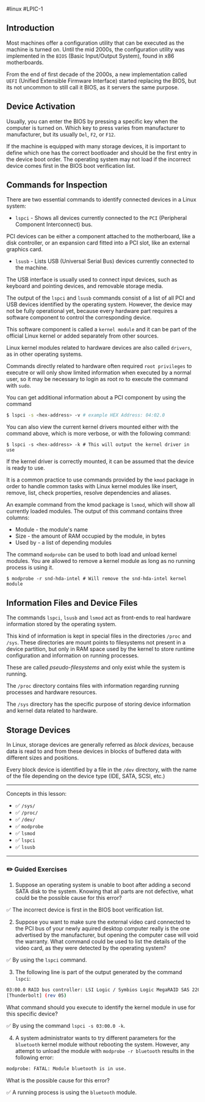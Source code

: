 #linux #LPIC-1 

## Introduction
Most machines offer a configuration utility that can be executed as the machine is turned on. Until the mid 2000s, the configuration utility was implemented in the `BIOS` (Basic Input/Output System), found in x86 motherboards.

From the end of first decade of the 2000s, a new implementation called `UEFI` (Unified Extensible Firmware Interface) started replacing the BIOS, but its not uncommon to still call it BIOS, as it servers the same purpose.

## Device Activation
Usually, you can enter the BIOS by pressing a specific key when the computer is turned on. Which key to press varies from manufacturer to manufacturer, but its usually `Del`, `F2`, or `F12`.

If the machine is equipped with many storage devices, it is important to define which one has the correct bootloader and should be the first entry in the device boot order. The operating system may not load if the incorrect device comes first in the BIOS boot verification list.

## Commands for Inspection
There are two essential commands to identify connected devices in a Linux system:

- `lspci` - Shows all devices currently connected to the `PCI` (Peripheral Component Interconnect) bus. 

PCI devices can be either a component attached to the motherboard, like a disk controller, or an expansion card fitted into a PCI slot, like an external graphics card.

- `lsusb` - Lists USB (Universal Serial Bus) devices currently connected to the machine.

The USB interface is usually used to connect input devices, such as keyboard and pointing devices, and removable storage media.

The output of the `lspci` and `lsusb` commands consist of a list of all PCI and USB devices identified by the operating system. However, the device may not be fully operational yet, because every hardware part requires a software component to control the corresponding device.

This software component is called a `kernel module` and it can be part of the official Linux kernel or added separately from other sources.

Linux kernel modules related to hardware devices are also called `drivers`, as in other operating systems. 

Commands directly related to hardware often required `root privileges` to executre or will only show limited information when executed by a normal user, so it may be necessary to login as root ro to execute the command with `sudo`.

You can get additional information about a PCI component by using the command

```bash
$ lspci -s <hex-address> -v # example HEX Address: 04:02.0
```

You can also view the current kernel drivers mounted either with the command above, which is more verbose, or with the following command:

```shell
$ lspci -s <hex-address> -k # This will output the kernel driver in use
```

If the kernel driver is correctly mounted, it can be assumed that the device is ready to use.

It is a common practice to use commands provided by the `kmod` package in order to handle common tasks with Linux kernel modules like insert, remove, list, check properties, resolve dependencies and aliases.

An example command from the kmod package is `lsmod`, which will show all currently loaded modules. The output of this command contains three columns:
- Module - the module's name
- Size - the amount of RAM occupied by the module, in bytes
- Used by - a list of depending modules

The command `modprobe` can be used to both load and unload kernel modules. You are allowed to remove a kernel module as long as no running process is using it.

```shell
$ modprobe -r snd-hda-intel # Will remove the snd-hda-intel kernel module
```

## Information Files and Device Files
The commands `lspci`, `lsusb` and `lsmod` act as front-ends to real hardware information stored by the operating system.

This kind of information is kept in special files in the directories `/proc` and `/sys`. These directories are mount points to filesystems not present in a device partition, but only in RAM space used by the kernel to store runtime configuration and information on running processes.

These are called *pseudo-filesystems* and only exist while the system is running.

The `/proc` directory contains files with information regarding running processes and hardware resources.

The `/sys` directory has the specific purpose of storing device information and kernel data related to hardware.

## Storage Devices
In Linux, storage devices are generally referred as *block devices*, because data is read to and from these devices in blocks of buffered data with different sizes and positions. 

Every block device is identified by a file in the `/dev` directory, with the name of the file depending on the device type (IDE, SATA, SCSI, etc.)

---

Concepts in this lesson:
-   ✅ `/sys/` 
-   ✅ `/proc/`
-   ✅ `/dev/`
-   ✅ `modprobe`
-   ✅ `lsmod`
-   ✅ `lspci`
-   ✅ `lsusb`

---

###  ✏️ Guided Exercises
1. Suppose an operating system is unable to boot after adding a second SATA disk to the system. Knowing that all parts are not defective, what could be the possible cause for this error?

✅ The incorrect device is first in the BIOS boot verification list.

2. Suppose you want to make sure the external video card connected to the PCI bus of your newly aquired desktop computer really is the one advertised by the manufacturer, but opening the computer case will void the warranty. What command could be used to list the details of the video card, as they were detected by the operating system?

✅ By using the `lspci` command.


3. The following line is part of the output generated by the command `lspci`:
```bash
03:00.0 RAID bus controller: LSI Logic / Symbios Logic MegaRAID SAS 2208
[Thunderbolt] (rev 05)
```
What command should you execute to identify the kernel module in use for this specific device?

✅ By using the command `lspci -s 03:00.0 -k`.

4. A system administrator wants to try different parameters for the `bluetooth` kernel module without rebooting the system. However, any attempt to unload the module with `modprobe -r bluetooth` results in the following error:
```bash
modprobe: FATAL: Module bluetooth is in use.
```
What is the possible cause for this error?

✅ A running process is using the `bluetooth` module.

